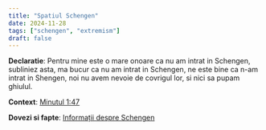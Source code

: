 ```yaml
---
title: "Spatiul Schengen"
date: 2024-11-28
tags: ["schengen", "extremism"]
draft: false
---
```


**Declaratie**: 
Pentru mine este o mare onoare ca nu am intrat in Schengen, subliniez asta, ma bucur ca nu am intrat in Schengen, ne este bine ca n-am intrat in Shengen, noi nu avem nevoie de covrigul lor, si nici sa pupam ghiulul.

**Context**: [Minutul 1:47](https://youtu.be/_A093_XU3IE?t=107)

**Dovezi si fapte**: [Informații despre Schengen](https://shorturl.at/QP2Q4)
